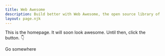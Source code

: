 ```yaml
---
title: Web Awesome
description: Build better with Web Awesome, the open source library of web components from Font Awesome.
layout: page.njk
---
```


This is the homepage. It will soon look awesome. Until then, click the button. 👇

<wa-button variant="brand" href="/docs/components/button">Go somewhere</wa-button>

